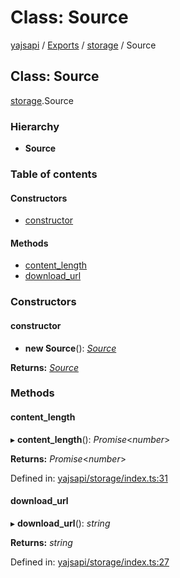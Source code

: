 # Class: Source

[yajsapi](../yajsapi.md) / [Exports](../modules/) / [storage](../modules/storage.md) / Source

## Class: Source

[storage](../modules/storage.md).Source

### Hierarchy

* **Source**

### Table of contents

#### Constructors

* [constructor](storage.source.md#constructor)

#### Methods

* [content\_length](storage.source.md#content_length)
* [download\_url](storage.source.md#download_url)

### Constructors

#### constructor

* **new Source**\(\): [_Source_](storage.source.md)

**Returns:** [_Source_](storage.source.md)

### Methods

#### content\_length

▸ **content\_length**\(\): _Promise_&lt;_number_&gt;

**Returns:** _Promise_&lt;_number_&gt;

Defined in: [yajsapi/storage/index.ts:31](https://github.com/golemfactory/yajsapi/blob/289a25a/yajsapi/storage/index.ts#L31)

#### download\_url

▸ **download\_url**\(\): _string_

**Returns:** _string_

Defined in: [yajsapi/storage/index.ts:27](https://github.com/golemfactory/yajsapi/blob/289a25a/yajsapi/storage/index.ts#L27)

